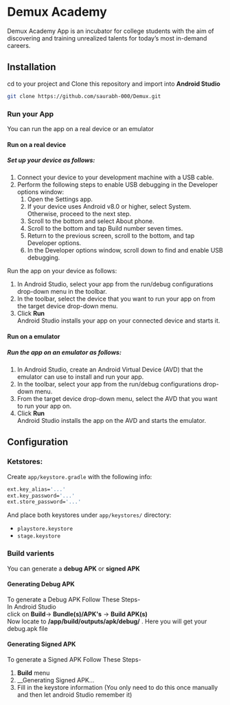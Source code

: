 # Demux Academy
Demux Academy App is an incubator for college students with the aim of discovering and training unrealized talents for today’s most in-demand careers.
## Installation
cd to your project and Clone this repository and import into __Android Studio__
``` bash
git clone https://github.com/saurabh-000/Demux.git
```
### Run your App
You can run the app on a real device or an emulator
#### Run on a real device
##### Set up your device as follows:
1. Connect your device to your development machine with a USB cable.
2. Perform the following steps to enable USB debugging in the Developer options window: 
   1. Open the Settings app.
   2. If your device uses Android v8.0 or higher, select System. Otherwise, proceed to the next step.
   3. Scroll to the bottom and select About phone.
   4. Scroll to the bottom and tap Build number seven times.
   5. Return to the previous screen, scroll to the bottom, and tap Developer options.
   6. In the Developer options window, scroll down to find and enable USB debugging.<br/>
   
Run the app on your device as follows:
   1. In Android Studio, select your app from the run/debug configurations drop-down menu in the toolbar.
   2. In the toolbar, select the device that you want to run your app on from the target device drop-down menu.
   3. Click __Run__<br/>
   Android Studio installs your app on your connected device and starts it. 
   
#### Run on a emulator
##### Run the app on an emulator as follows:
1. In Android Studio, create an Android Virtual Device (AVD) that the emulator can use to install and run your app.
2. In the toolbar, select your app from the run/debug configurations drop-down menu.
3. From the target device drop-down menu, select the AVD that you want to run your app on.
4. Click __Run__ <br/>
   Android Studio installs the app on the AVD and starts the emulator.
## Configuration
### Ketstores:
Create `app/keystore.gradle` with the following info:
```bash
ext.key_alias='...'
ext.key_password='...'
ext.store_password='...' 
```
And place both keystores under `app/keystores/` directory:
* `playstore.keystore`
* `stage.keystore`
### Build varients
You can generate a __debug APK__ or __signed APK__
#### Generating Debug APK
To generate a Debug APK Follow These Steps-<br/>
In Android Studio <br/>
click on __Build__-> __Bundle(s)/APK's__ -> __Build APK(s)__<br/>
Now locate to __/app/build/outputs/apk/debug/__ . Here you will get your debug.apk file <br/>
#### Generating Signed APK
To generate a Signed APK Follow These Steps-<br/>
1. __Build__ menu 
2. __Generating Signed APK... 
3. Fill in the keystore information (You only need to do this once manually and then let android Studio remember it)
